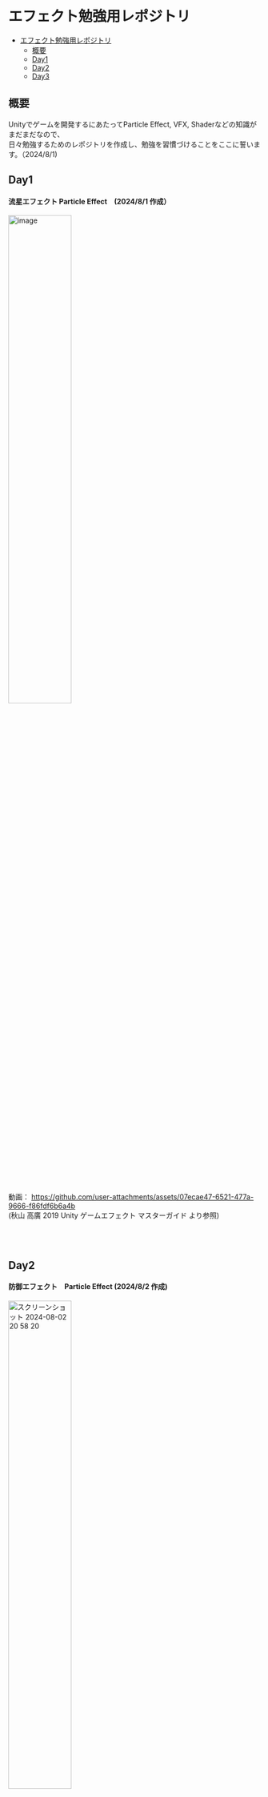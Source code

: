 # エフェクト勉強用レポジトリ

- [エフェクト勉強用レポジトリ](#エフェクト勉強用レポジトリ)
  - [概要](#概要)
  - [Day1](#day1)
  - [Day2](#day2)
  - [Day3](#day3)

## 概要
Unityでゲームを開発するにあたってParticle Effect, VFX, Shaderなどの知識がまだまだなので、<br>
日々勉強するためのレポジトリを作成し、勉強を習慣づけることをここに誓います。（2024/8/1)

## Day1
#### 流星エフェクト Particle Effect　(2024/8/1 作成）
<img width="50%" alt="image" src="https://github.com/user-attachments/assets/d43acb4f-ac53-4cf8-9d0b-46236c81079a"> <br>
動画： https://github.com/user-attachments/assets/07ecae47-6521-477a-9666-f86fdf6b6a4b <br>
(秋山 高廣 2019 Unity ゲームエフェクト マスターガイド より参照)

<br>
<br>

## Day2
#### 防御エフェクト　Particle Effect (2024/8/2 作成)
<img width="50%" alt="スクリーンショット 2024-08-02 20 58 20" src="https://github.com/user-attachments/assets/cd76ac17-db57-414a-9206-d53cf93a5765"> <br>
動画: https://github.com/user-attachments/assets/6e94c07e-f9cf-4ca0-a5aa-bb09b3e63bb0 <br>
(秋山 高廣 2019 Unity ゲームエフェクト マスターガイド より参照)


<br>
<br>

## Day3
#### Shaderの勉強とTextureへのエクスポートGUI (2024/8/3 作成)
<img width="50%" alt="image" src="https://github.com/user-attachments/assets/4f3862ec-41b3-432e-8a57-184232df7126">
<br>
<img width="25%" alt="image" src="https://github.com/user-attachments/assets/32d89d0d-2dd8-4044-86da-b54b5368434a">
<img width="25%" alt="image" src="https://github.com/user-attachments/assets/36e94719-0353-409f-a0ef-6faa21ec6f79">
